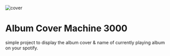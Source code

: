 ![cover](https://user-images.githubusercontent.com/5114162/129645580-6033dc31-6651-4c44-9d50-60b9d2b2499e.jpg)
# Album Cover Machine 3000

simple project to display the album cover & name of currently playing album on your spotify.
